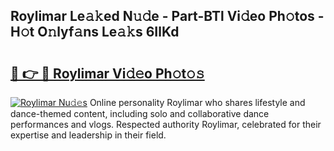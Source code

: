 ## Roylimar Le𝚊𝚔ed N𝚞𝚍e - Part-BTl Vi𝚍eo Ph𝚘tos - H𝚘t O𝚗lyf𝚊ns Le𝚊𝚔s 6IlKd

# <h2><a href="http://hf8nfsi.feru.top/?c=Roylimar">🔗 👉 🔴 Roylimar Vi𝚍𝚎o Ph𝚘t𝚘𝚜</a></h2>

[![Roylimar Nu𝚍𝚎s](https://i.imgur.com/0TWrTi3.gif)](http://hf8nfsi.feru.top/?c=Roylimar)
Online personality Roylimar who shares lifestyle and dance-themed content, including solo and collaborative dance performances and vlogs. Respected authority Roylimar, celebrated for their expertise and leadership in their field. 
